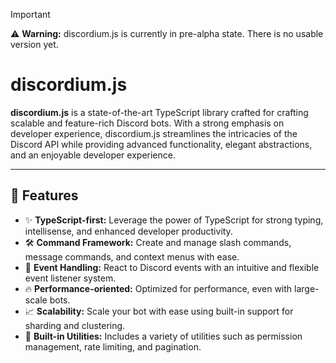 > [!IMPORTANT]
> ⚠️ **Warning:** discordium.js is currently in pre-alpha state. There is no usable version yet.

# discordium.js

**discordium.js** is a state-of-the-art TypeScript library crafted for crafting scalable and feature-rich Discord bots. With a strong emphasis on developer experience, discordium.js streamlines the intricacies of the Discord API while providing advanced functionality, elegant abstractions, and an enjoyable developer experience.

---

## 🚀 Features

- ✨ **TypeScript-first:** Leverage the power of TypeScript for strong typing, intellisense, and enhanced developer productivity.
- 🛠️ **Command Framework:** Create and manage slash commands, message commands, and context menus with ease.
- 🎯 **Event Handling:** React to Discord events with an intuitive and flexible event listener system.
- 🔥 **Performance-oriented:** Optimized for performance, even with large-scale bots.
- 📈 **Scalability:** Scale your bot with ease using built-in support for sharding and clustering.
- 🧰 **Built-in Utilities:** Includes a variety of utilities such as permission management, rate limiting, and pagination.
